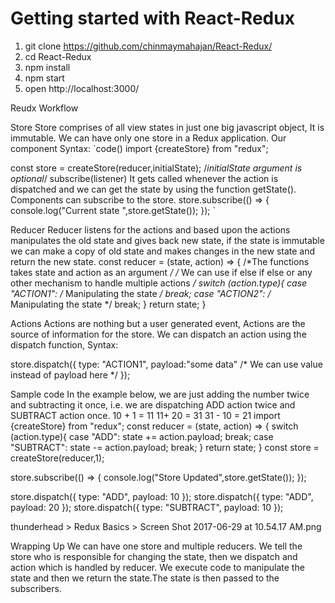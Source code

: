 # Getting started with React-Redux


1. git clone https://github.com/chinmaymahajan/React-Redux/
2. cd React-Redux
3. npm install
4. npm start
5. open http://localhost:3000/



Reudx Workflow


Store
Store comprises of all view states in just one big javascript object, It is immutable. We can have only one store in a Redux application.
Our component 
Syntax:
`code()
import {createStore} from "redux";
 
const store = createStore(reducer,initialState);
/*initialState argument is optional*/
subscribe(listener)
It gets called whenever the action is dispatched and we can get the state by using the function getState().
Components can subscribe to the store.
store.subscribe(() => {
console.log("Current state ",store.getState());
});
         `

Reducer
Reducer listens for the actions and based upon the actions manipulates the old state and gives back new state,
if the state is immutable we can make a copy of old state and makes changes in the new state and return the new state.
const reducer = (state, action) => { 
/*The functions takes state and action as an argument */
/* We can use if else if else or any other mechanism to handle multiple actions */
	switch (action.type){ 
		case "ACTION1":
		/* Manipulating the state */
			break;
		case "ACTION2":
		/* Manipulating the state */
			break;
	}
	return state;
}

Actions
Actions are nothing but a user generated event, Actions are the source of information for the store.
We can dispatch an action using the dispatch function,
Syntax:

store.dispatch({
type: "ACTION1",
payload:"some data" /* We can use value instead of payload here */
});


Sample code
In the example below, we are just adding the number twice and subtracting it once,
i.e. we are dispatching ADD action twice and SUBTRACT action once.
10 + 1 = 11
11+ 20 = 31
31 - 10 = 21
import {createStore} from "redux";
const reducer = (state, action) => {
	switch (action.type){
		case "ADD":
		state += action.payload;
			break;
		case "SUBTRACT":
		state -= action.payload;
			break;
	}
	return state;
}
const store = createStore(reducer,1);

store.subscribe(() => {
	console.log("Store Updated",store.getState());
});

store.dispatch({
	type: "ADD",
	payload: 10
});
store.dispatch({
	type: "ADD",
	payload: 20
});
store.dispatch({
	type: "SUBTRACT",
	payload: 10
});

thunderhead > Redux Basics > Screen Shot 2017-06-29 at 10.54.17 AM.png

Wrapping Up
We can have one store and multiple reducers.
We tell the store who is responsible for changing the state, then we dispatch and action which is handled by reducer.
We execute code to manipulate the state and then we return the state.The state is then passed to the subscribers.




